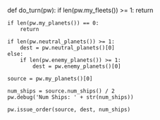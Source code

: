 

def do_turn(pw):
    if len(pw.my_fleets()) >= 1:
        return

    if len(pw.my_planets()) == 0:
        return

    if len(pw.neutral_planets()) >= 1:
        dest = pw.neutral_planets()[0]
    else:
        if len(pw.enemy_planets()) >= 1:
            dest = pw.enemy_planets()[0]

    source = pw.my_planets()[0]
    
    num_ships = source.num_ships() / 2
    pw.debug('Num Ships: ' + str(num_ships))

    pw.issue_order(source, dest, num_ships)
